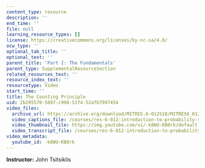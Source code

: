 ```yaml
---
content_type: resource
description: ''
end_time: ''
file: null
learning_resource_types: []
license: https://creativecommons.org/licenses/by-nc-sa/4.0/
ocw_type: ''
optional_tab_title: ''
optional_text: ''
parent_title: 'Part I: The Fundamentals'
parent_type: SupplementalResourceSection
related_resources_text: ''
resource_index_text: ''
resourcetype: Video
start_time: ''
title: The Counting Principle
uid: 2b295570-5897-c998-51f4-52afb7997454
video_files:
  archive_url: https://archive.org/download/MITRES.6-012S18/MITRES6_012S18_L04-02_300k.mp4
  video_captions_file: /courses/res-6-012-introduction-to-probability-spring-2018/f4b514daf4cd52419eb17e667516d1ba_-k8WU-KB0rk.vtt
  video_thumbnail_file: https://img.youtube.com/vi/-k8WU-KB0rk/default.jpg
  video_transcript_file: /courses/res-6-012-introduction-to-probability-spring-2018/36261a864932aedff4ee06ee40044401_-k8WU-KB0rk.pdf
video_metadata:
  youtube_id: -k8WU-KB0rk
---
```


**Instructor:** John Tsitsiklis

